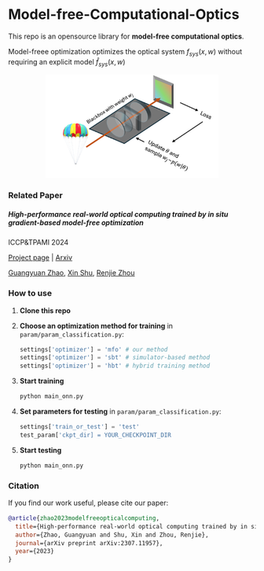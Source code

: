 # Model-free-Computational-Optics
This repo is an opensource library for **model-free computational optics**. 

Model-freee optimization optimizes the optical system $f_{sys}(x, w)$ without requiring an explicit model $\hat{f}_{sys}(x, w)$

<p align="center"><img src="imgs/mfo_conceptual_plot.png" style="width:70%; border:0;"></p>

### Related Paper
##### High-performance real-world optical computing trained by in situ gradient-based model-free optimization

ICCP&TPAMI 2024

[Project page](https://shuxin626.github.io/mfo_optical_computing/index.html) | [Arxiv](https://arxiv.org/abs/2307.11957)

[Guangyuan Zhao](https://zhaoguangyuan123.github.io), [Xin Shu](), [Renjie Zhou](https://www.renjiezhou.com/)


### How to use

1. **Clone this repo**

2. **Choose an optimization method for training** in `param/param_classification.py`:
    ```python
    settings['optimizer'] = 'mfo' # our method
    settings['optimizer'] = 'sbt' # simulator-based method
    settings['optimizer'] = 'hbt' # hybrid training method
    ```

3. **Start training**

   ```bash
   python main_onn.py
   ```

4. **Set parameters for testing** in `param/param_classification.py`:

    ```python
    settings['train_or_test'] = 'test'
    test_param['ckpt_dir] = YOUR_CHECKPOINT_DIR
    ```

5. **Start testing**

    ```bash
    python main_onn.py
    ```

### Citation

If you find our work useful, please cite our paper:
```bibtex
@article{zhao2023modelfreeopticalcomputing,
  title={High-performance real-world optical computing trained by in situ model-free optimization},
  author={Zhao, Guangyuan and Shu, Xin and Zhou, Renjie},
  journal={arXiv preprint arXiv:2307.11957},
  year={2023}
}
```
